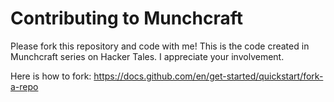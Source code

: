 # Contributing to Munchcraft

Please fork this repository and code with me! This is the code created in Munchcraft series on Hacker Tales. I appreciate your involvement.

Here is how to fork: https://docs.github.com/en/get-started/quickstart/fork-a-repo
